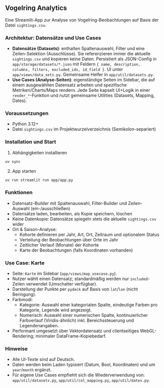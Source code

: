 ## Vogelring Analytics

Eine Streamlit-App zur Analyse von Vogelring-Beobachtungen auf Basis der Datei `sightings.csv`.

### Architektur: Datensätze und Use Cases

- **Datensätze (Datasets)**: enthalten Spaltenauswahl, Filter und eine Zeilen-Selektion (Ausschlüsse). Sie referenzieren immer die aktuelle `sightings.csv` und kopieren keine Daten. Persistiert als JSON-Config in `app/storage/datasets/*.json` mit Feldern `{ name, description, columns, filters, excluded_ids, id_field }`. UI unter `app/views/data_sets.py`. Gemeinsame Helfer in `app/util/datasets.py`.
- **Use Cases (Analyse-Seiten)**: eigenständige Seiten im Sidebar, die auf einem ausgewählten Datensatz arbeiten und spezifische Metriken/Charts/Maps rendern. Jede Seite kapselt UI+Logik in einer `render_*`-Funktion und nutzt gemeinsame Utilities (Datasets, Mapping, Dates).

### Voraussetzungen

- Python 3.12+
- Datei `sightings.csv` im Projektwurzelverzeichnis (Semikolon-separiert)

### Installation und Start

1. Abhängigkeiten installieren

```bash
uv sync
```

2. App starten

```bash
uv run streamlit run app/app.py
```

### Funktionen

- Datensatz-Builder mit Spaltenauswahl, Filter-Builder und Zeilen-Auswahl (ein-/ausschließen)
- Datensätze laden, bearbeiten, als Kopie speichern, löschen
- Keine Datenkopie: Datensätze spiegeln stets die aktuelle `sightings.csv` wider
- Ort & Saison-Analyse:
  - Kohorte definieren per Jahr, Art, Ort, Zeitraum und optionalem Status
  - Verteilung der Beobachtungen über Orte im Jahr
  - Zeitlicher Verlauf (Monate) der Kohorte
  - Karte der Beobachtungen (falls Koordinaten vorhanden)

### Use Case: Karte

- Seite: `Karte` im Sidebar (`app/views/map_usecase.py`).
- Nutzer wählt einen Datensatz; standardmäßig werden nur `included`-Zeilen verwendet (Umschalter verfügbar).
- Darstellung der Punkte per `pydeck` auf Basis von `lat`/`lon` (nicht Beringung).
- Farbmodi:
  - Kategorie: Auswahl einer kategorialen Spalte, eindeutige Farben pro Kategorie, Legende wird angezeigt.
  - Numerisch: Auswahl einer numerischen Spalte, kontinuierlicher Farbverlauf (Viridis-ähnlich) inkl. Bereichssteuerung und Legendenangaben.
- Performant umgesetzt über Vektordatensatz und clientseitiges WebGL-Rendering; minimaler DataFrame-Kopiebedarf.

### Hinweise

- Alle UI-Texte sind auf Deutsch.
- Daten werden beim Laden typisiert (Datum, Bool, Koordinaten) und um `year`/`month` ergänzt.
- Für eigene Use Cases empfiehlt sich die Wiederverwendung von: `app/util/datasets.py`, `app/util/col_mapping.py`, `app/util/dates.py`.

